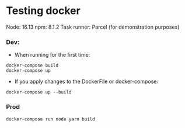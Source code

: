 # Testing docker

Node: 16.13
npm: 8.1.2
Task runner: Parcel (for demonstration purposes)

### Dev:

- When running for the first time:

```
docker-compose build
docker-compose up
```

- If you apply changes to the DockerFile or docker-compose:

```
docker-compose up --build
```

### Prod

```
docker-compose run node yarn build
```
